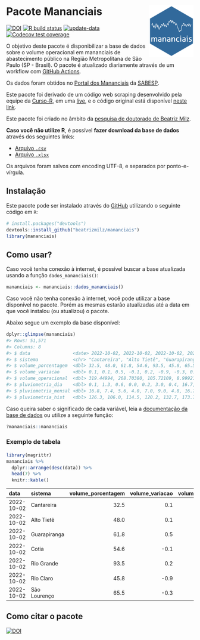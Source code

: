 
<!-- README.md is generated from README.Rmd. Please edit that file -->

# Pacote Mananciais <img src="man/figures/hexlogo.png" align="right" width = "120px"/>

<!-- badges: start -->

[![DOI](https://zenodo.org/badge/DOI/10.5281/zenodo.4733056.svg)](https://doi.org/10.5281/zenodo.4733056)
[![R build
status](https://github.com/beatrizmilz/mananciais/workflows/R-CMD-check/badge.svg)](https://github.com/beatrizmilz/mananciais/actions)
[![update-data](https://github.com/beatrizmilz/mananciais/actions/workflows/2-update_data.yaml/badge.svg)](https://github.com/beatrizmilz/mananciais/actions/workflows/2-update_data.yaml)
[![Codecov test
coverage](https://codecov.io/gh/beatrizmilz/mananciais/branch/master/graph/badge.svg)](https://codecov.io/gh/beatrizmilz/mananciais?branch=master)
<!-- badges: end -->

O objetivo deste pacote é disponibilizar a base de dados sobre o volume
operacional em mananciais de abastecimento público na Região
Metropolitana de São Paulo (SP - Brasil). O pacote é atualizado
diariamente através de um workflow com [GitHub
Actions](https://github.com/beatrizmilz/mananciais/actions).

Os dados foram obtidos no [Portal dos
Mananciais](http://mananciais.sabesp.com.br/Situacao) da
[SABESP](http://site.sabesp.com.br/site/Default.aspx).

Este pacote foi derivado de um código web scraping desenvolvido pela
equipe da [Curso-R](https://www.curso-r.com/), em uma
[live](https://youtu.be/jvZIxrMmOcQ), e o código original está
disponível [neste
link](https://github.com/curso-r/lives/blob/master/drafts/20200730_scraper_sabesp.R).

Este pacote foi criado no âmbito da [pesquisa de doutorado de Beatriz
Milz](https://beatrizmilz.github.io/tese/).

**Caso você não utilize R**, é possível **fazer download da base de
dados** através dos seguintes links:

-   [Arquivo
    `.csv`](https://github.com/beatrizmilz/mananciais/raw/master/inst/extdata/mananciais.csv)
-   [Arquivo
    `.xlsx`](https://github.com/beatrizmilz/mananciais/blob/master/inst/extdata/mananciais.xlsx?raw=true)

Os arquivos foram salvos com encoding UTF-8, e separados por
ponto-e-vírgula.

## Instalação

Este pacote pode ser instalado através do [GitHub](https://github.com/)
utilizando o seguinte código em `R`:

``` r
# install.packages("devtools")
devtools::install_github("beatrizmilz/mananciais")
library(mananciais)
```

## Como usar?

Caso você tenha conexão à internet, é possível buscar a base atualizada
usando a função `dados_mananciais()`:

``` r
mananciais <- mananciais::dados_mananciais() 
```

Caso você não tenha conexão à internet, você pode utilizar a base
disponível no pacote. Porém as mesmas estarão atualizadas até a data em
que você instalou (ou atualizou) o pacote.

Abaixo segue um exemplo da base disponível:

``` r
dplyr::glimpse(mananciais)
#> Rows: 51,571
#> Columns: 8
#> $ data                <date> 2022-10-02, 2022-10-02, 2022-10-02, 2022-10-02, 2…
#> $ sistema             <chr> "Cantareira", "Alto Tietê", "Guarapiranga", "Cotia…
#> $ volume_porcentagem  <dbl> 32.5, 48.0, 61.8, 54.6, 93.5, 45.8, 65.5, 32.4, 47…
#> $ volume_variacao     <dbl> 0.1, 0.1, 0.5, -0.1, 0.2, -0.9, -0.3, 0.3, 0.2, 0.…
#> $ volume_operacional  <dbl> 319.44994, 268.70380, 105.72109, 8.99921, 104.8917…
#> $ pluviometria_dia    <dbl> 0.1, 1.3, 0.6, 0.0, 0.2, 3.0, 0.4, 16.7, 6.1, 5.0,…
#> $ pluviometria_mensal <dbl> 16.8, 7.4, 5.6, 4.0, 7.0, 9.0, 4.8, 16.7, 6.1, 5.0…
#> $ pluviometria_hist   <dbl> 126.3, 106.0, 114.5, 120.2, 132.7, 173.7, 141.2, 1…
```

Caso queira saber o significado de cada variável, leia a [documentação
da base de
dados](https://beatrizmilz.github.io/mananciais/reference/mananciais.html)
ou utilize a seguinte função:

``` r
?mananciais::mananciais
```

### Exemplo de tabela

``` r
library(magrittr)
mananciais %>% 
  dplyr::arrange(desc(data)) %>% 
  head(7) %>%
  knitr::kable()
```

| data       | sistema      | volume_porcentagem | volume_variacao | volume_operacional | pluviometria_dia | pluviometria_mensal | pluviometria_hist |
|:-----------|:-------------|-------------------:|----------------:|-------------------:|-----------------:|--------------------:|------------------:|
| 2022-10-02 | Cantareira   |               32.5 |             0.1 |          319.44994 |              0.1 |                16.8 |             126.3 |
| 2022-10-02 | Alto Tietê   |               48.0 |             0.1 |          268.70380 |              1.3 |                 7.4 |             106.0 |
| 2022-10-02 | Guarapiranga |               61.8 |             0.5 |          105.72109 |              0.6 |                 5.6 |             114.5 |
| 2022-10-02 | Cotia        |               54.6 |            -0.1 |            8.99921 |              0.0 |                 4.0 |             120.2 |
| 2022-10-02 | Rio Grande   |               93.5 |             0.2 |          104.89173 |              0.2 |                 7.0 |             132.7 |
| 2022-10-02 | Rio Claro    |               45.8 |            -0.9 |            6.25517 |              3.0 |                 9.0 |             173.7 |
| 2022-10-02 | São Lourenço |               65.5 |            -0.3 |           58.20216 |              0.4 |                 4.8 |             141.2 |

## Como citar o pacote

[![DOI](https://zenodo.org/badge/DOI/10.5281/zenodo.4733056.svg)](https://doi.org/10.5281/zenodo.4733056)
